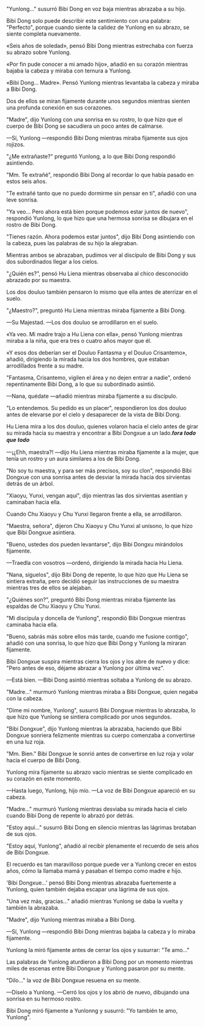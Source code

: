 
"Yunlong..." susurró Bibi Dong en voz baja mientras abrazaba a su hijo.

Bibi Dong solo puede describir este sentimiento con una palabra: "Perfecto", porque cuando siente la calidez de Yunlong en su abrazo, se siente completa nuevamente.

«Seis años de soledad», pensó Bibi Dong mientras estrechaba con fuerza su abrazo sobre Yunlong.

«Por fin pude conocer a mi amado hijo», añadió en su corazón mientras bajaba la cabeza y miraba con ternura a Yunlong.

«Bibi Dong... Madre». Pensó Yunlong mientras levantaba la cabeza y miraba a Bibi Dong.

Dos de ellos se miran fijamente durante unos segundos mientras sienten una profunda conexión en sus corazones.

"Madre", dijo Yunlong con una sonrisa en su rostro, lo que hizo que el cuerpo de Bibi Dong se sacudiera un poco antes de calmarse.

—Sí, Yunlong —respondió Bibi Dong mientras miraba fijamente sus ojos rojizos.

"¿Me extrañaste?" preguntó Yunlong, a lo que Bibi Dong respondió asintiendo.

"Mm. Te extrañé", respondió Bibi Dong al recordar lo que había pasado en estos seis años.

"Te extrañé tanto que no puedo dormirme sin pensar en ti", añadió con una leve sonrisa.

"Ya veo... Pero ahora está bien porque podemos estar juntos de nuevo", respondió Yunlong, lo que hizo que una hermosa sonrisa se dibujara en el rostro de Bibi Dong.

"Tienes razón. Ahora podemos estar juntos", dijo Bibi Dong asintiendo con la cabeza, pues las palabras de su hijo la alegraban.

Mientras ambos se abrazaban, pudimos ver al discípulo de Bibi Dong y sus dos subordinados llegar a los cielos.

"¿Quién es?", pensó Hu Liena mientras observaba al chico desconocido abrazado por su maestra.

Los dos douluo también pensaron lo mismo que ella antes de aterrizar en el suelo.

"¿Maestro?", preguntó Hu Liena mientras miraba fijamente a Bibi Dong.

—Su Majestad. —Los dos douluo se arrodillaron en el suelo.

«Ya veo. Mi madre trajo a Hu Liena con ella», pensó Yunlong mientras miraba a la niña, que era tres o cuatro años mayor que él.

«Y esos dos deberían ser el Douluo Fantasma y el Douluo Crisantemo», añadió, dirigiendo la mirada hacia los dos hombres, que estaban arrodillados frente a su madre.

"Fantasma, Crisantemo, vigilen el área y no dejen entrar a nadie", ordenó repentinamente Bibi Dong, a lo que su subordinado asintió.

—Nana, quédate —añadió mientras miraba fijamente a su discípulo.

"Lo entendemos. Su pedido es un placer", respondieron los dos douluo antes de elevarse por el cielo y desaparecer de la vista de Bibi Dong.

Hu Liena mira a los dos douluo, quienes volaron hacia el cielo antes de girar su mirada hacia su maestra y encontrar a Bibi Dongxue a un lado.𝒇𝒐𝒓𝒂 𝒕𝒐𝒅𝒐 𝒒𝒖𝒆 𝒕𝒐𝒅𝒐

—¡¿Ehh, maestra?! —dijo Hu Liena mientras miraba fijamente a la mujer, que tenía un rostro y un aura similares a los de Bibi Dong.

"No soy tu maestra, y para ser más precisos, soy su clon", respondió Bibi Dongxue con una sonrisa antes de desviar la mirada hacia dos sirvientas detrás de un árbol.

"Xiaoyu, Yunxi, vengan aquí", dijo mientras las dos sirvientas asentían y caminaban hacia ella.

Cuando Chu Xiaoyu y Chu Yunxi llegaron frente a ella, se arrodillaron.

"Maestra, señora", dijeron Chu Xiaoyu y Chu Yunxi al unísono, lo que hizo que Bibi Dongxue asintiera.

"Bueno, ustedes dos pueden levantarse", dijo Bibi Dongxu mirándolos fijamente.

—Traedla con vosotros —ordenó, dirigiendo la mirada hacia Hu Liena.

"Nana, síguelos", dijo Bibi Dong de repente, lo que hizo que Hu Liena se sintiera extraña, pero decidió seguir las instrucciones de su maestra mientras tres de ellos se alejaban.

"¿Quiénes son?", preguntó Bibi Dong mientras miraba fijamente las espaldas de Chu Xiaoyu y Chu Yunxi.

"Mi discípula y doncella de Yunlong", respondió Bibi Dongxue mientras caminaba hacia ella.

"Bueno, sabrás más sobre ellos más tarde, cuando me fusione contigo", añadió con una sonrisa, lo que hizo que Bibi Dong y Yunlong la miraran fijamente.

Bibi Dongxue suspira mientras cierra los ojos y los abre de nuevo y dice: "Pero antes de eso, déjame abrazar a Yunlong por última vez".

—Está bien. —Bibi Dong asintió mientras soltaba a Yunlong de su abrazo.

"Madre..." murmuró Yunlong mientras miraba a Bibi Dongxue, quien negaba con la cabeza.

"Dime mi nombre, Yunlong", susurró Bibi Dongxue mientras lo abrazaba, lo que hizo que Yunlong se sintiera complicado por unos segundos.

"Bibi Dongxue", dijo Yunlong mientras la abrazaba, haciendo que Bibi Dongxue sonriera felizmente mientras su cuerpo comenzaba a convertirse en una luz roja.

"Mm. Bien." Bibi Dongxue le sonrió antes de convertirse en luz roja y volar hacia el cuerpo de Bibi Dong.

Yunlong mira fijamente su abrazo vacío mientras se siente complicado en su corazón en este momento.

—Hasta luego, Yunlong, hijo mío. —La voz de Bibi Dongxue apareció en su cabeza.

"Madre..." murmuró Yunlong mientras desviaba su mirada hacia el cielo cuando Bibi Dong de repente lo abrazó por detrás.

"Estoy aquí..." susurró Bibi Dong en silencio mientras las lágrimas brotaban de sus ojos.

"Estoy aquí, Yunlong", añadió al recibir plenamente el recuerdo de seis años de Bibi Dongxue.

El recuerdo es tan maravilloso porque puede ver a Yunlong crecer en estos años, cómo la llamaba mamá y pasaban el tiempo como madre e hijo.

'Bibi Dongxue...' pensó Bibi Dong mientras abrazaba fuertemente a Yunlong, quien también dejaba escapar una lágrima de sus ojos.

"Una vez más, gracias..." añadió mientras Yunlong se daba la vuelta y también la abrazaba.

"Madre", dijo Yunlong mientras miraba a Bibi Dong.

—Sí, Yunlong —respondió Bibi Dong mientras bajaba la cabeza y lo miraba fijamente.

Yunlong la miró fijamente antes de cerrar los ojos y susurrar: "Te amo..."

Las palabras de Yunlong aturdieron a Bibi Dong por un momento mientras miles de escenas entre Bibi Dongxue y Yunlong pasaron por su mente.

"Dilo..." la voz de Bibi Dongxue resuena en su mente.

—Díselo a Yunlong. —Cerró los ojos y los abrió de nuevo, dibujando una sonrisa en su hermoso rostro.

Bibi Dong miró fijamente a Yunlonng y susurró: "Yo también te amo, Yunlong".